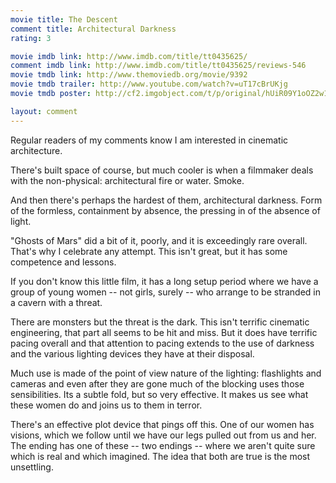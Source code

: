 ```yaml
---
movie title: The Descent
comment title: Architectural Darkness
rating: 3

movie imdb link: http://www.imdb.com/title/tt0435625/
comment imdb link: http://www.imdb.com/title/tt0435625/reviews-546
movie tmdb link: http://www.themoviedb.org/movie/9392
movie tmdb trailer: http://www.youtube.com/watch?v=uT17cBrUKjg
movie tmdb poster: http://cf2.imgobject.com/t/p/original/hUiR09Y1oOZ2w10t6nfs5Tpvnnz.jpg

layout: comment
---
```


Regular readers of my comments know I am interested in cinematic architecture.

There's built space of course, but much cooler is when a filmmaker deals with the non-physical: architectural fire or water. Smoke.

And then there's perhaps the hardest of them, architectural darkness. Form of the formless, containment by absence, the pressing in of the absence of light.

"Ghosts of Mars" did a bit of it, poorly, and it is exceedingly rare overall. That's why I celebrate any attempt. This isn't great, but it has some competence and lessons.

If you don't know this little film, it has a long setup period where we have a group of young women -- not girls, surely -- who arrange to be stranded in a cavern with a threat.

There are monsters but the threat is the dark. This isn't terrific cinematic engineering, that part all seems to be hit and miss. But it does have terrific pacing overall and that attention to pacing extends to the use of darkness and the various lighting devices they have at their disposal.

Much use is made of the point of view nature of the lighting: flashlights and cameras and even after they are gone much of the blocking uses those sensibilities. Its a subtle fold, but so very effective. It makes us see what these women do and joins us to them in terror.

There's an effective plot device that pings off this. One of our women has visions, which we follow until we have our legs pulled out from us and her. The ending has one of these -- two endings -- where we aren't quite sure which is real and which imagined. The idea that both are true is the most unsettling.